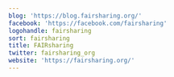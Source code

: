 ```yaml
---
blog: 'https://blog.fairsharing.org/'
facebook: 'https://facebook.com/fairsharing'
logohandle: fairsharing
sort: fairsharing
title: FAIRsharing
twitter: fairsharing_org
website: 'https://fairsharing.org/'
---
```

